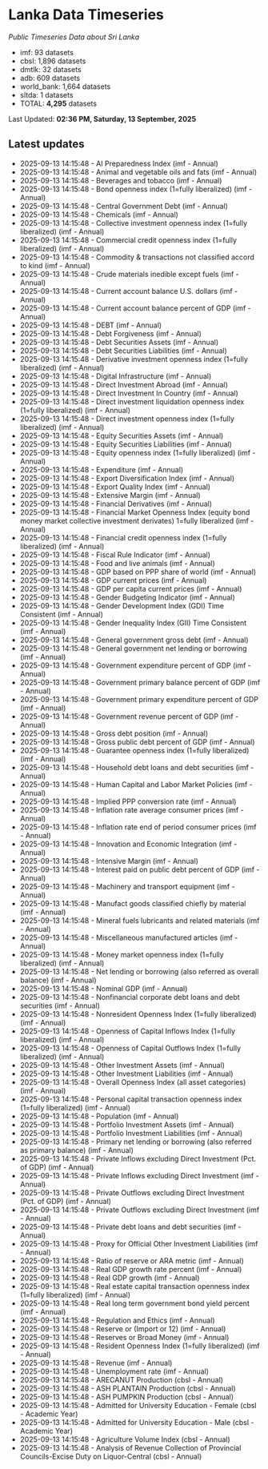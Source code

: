 # Lanka Data Timeseries
*Public Timeseries Data about Sri Lanka*

* imf: 93 datasets
* cbsl: 1,896 datasets
* dmtlk: 32 datasets
* adb: 609 datasets
* world_bank: 1,664 datasets
* sltda: 1 datasets
* TOTAL: **4,295** datasets

Last Updated: **02:36 PM, Saturday, 13 September, 2025**

## Latest updates

* 2025-09-13 14:15:48 - AI Preparedness Index (imf - Annual)
* 2025-09-13 14:15:48 - Animal and vegetable oils and fats (imf - Annual)
* 2025-09-13 14:15:48 - Beverages and tobacco (imf - Annual)
* 2025-09-13 14:15:48 - Bond openness index (1=fully liberalized) (imf - Annual)
* 2025-09-13 14:15:48 - Central Government Debt (imf - Annual)
* 2025-09-13 14:15:48 - Chemicals (imf - Annual)
* 2025-09-13 14:15:48 - Collective investment openness index (1=fully liberalized) (imf - Annual)
* 2025-09-13 14:15:48 - Commercial credit openness index (1=fully liberalized) (imf - Annual)
* 2025-09-13 14:15:48 - Commodity & transactions not classified accord to kind (imf - Annual)
* 2025-09-13 14:15:48 - Crude materials inedible except fuels (imf - Annual)
* 2025-09-13 14:15:48 - Current account balance U.S. dollars (imf - Annual)
* 2025-09-13 14:15:48 - Current account balance percent of GDP (imf - Annual)
* 2025-09-13 14:15:48 - DEBT (imf - Annual)
* 2025-09-13 14:15:48 - Debt Forgiveness (imf - Annual)
* 2025-09-13 14:15:48 - Debt Securities Assets (imf - Annual)
* 2025-09-13 14:15:48 - Debt Securities Liabilities (imf - Annual)
* 2025-09-13 14:15:48 - Derivative investment openness index (1=fully liberalized) (imf - Annual)
* 2025-09-13 14:15:48 - Digital Infrastructure (imf - Annual)
* 2025-09-13 14:15:48 - Direct Investment Abroad (imf - Annual)
* 2025-09-13 14:15:48 - Direct Investment In Country (imf - Annual)
* 2025-09-13 14:15:48 - Direct investment liquidation openness index (1=fully liberalized) (imf - Annual)
* 2025-09-13 14:15:48 - Direct investment openness index (1=fully liberalized) (imf - Annual)
* 2025-09-13 14:15:48 - Equity Securities Assets (imf - Annual)
* 2025-09-13 14:15:48 - Equity Securities Liabilities (imf - Annual)
* 2025-09-13 14:15:48 - Equity openness index (1=fully liberalized) (imf - Annual)
* 2025-09-13 14:15:48 - Expenditure (imf - Annual)
* 2025-09-13 14:15:48 - Export Diversification Index (imf - Annual)
* 2025-09-13 14:15:48 - Export Quality Index (imf - Annual)
* 2025-09-13 14:15:48 - Extensive Margin (imf - Annual)
* 2025-09-13 14:15:48 - Financial Derivatives (imf - Annual)
* 2025-09-13 14:15:48 - Financial Market Openness Index (equity bond money market collective investment derivates) 1=fully liberalized (imf - Annual)
* 2025-09-13 14:15:48 - Financial credit openness index (1=fully liberalized) (imf - Annual)
* 2025-09-13 14:15:48 - Fiscal Rule Indicator (imf - Annual)
* 2025-09-13 14:15:48 - Food and live animals (imf - Annual)
* 2025-09-13 14:15:48 - GDP based on PPP share of world (imf - Annual)
* 2025-09-13 14:15:48 - GDP current prices (imf - Annual)
* 2025-09-13 14:15:48 - GDP per capita current prices (imf - Annual)
* 2025-09-13 14:15:48 - Gender Budgeting Indicator (imf - Annual)
* 2025-09-13 14:15:48 - Gender Development Index (GDI) Time Consistent (imf - Annual)
* 2025-09-13 14:15:48 - Gender Inequality Index (GII) Time Consistent (imf - Annual)
* 2025-09-13 14:15:48 - General government gross debt (imf - Annual)
* 2025-09-13 14:15:48 - General government net lending or borrowing (imf - Annual)
* 2025-09-13 14:15:48 - Government expenditure percent of GDP (imf - Annual)
* 2025-09-13 14:15:48 - Government primary balance percent of GDP (imf - Annual)
* 2025-09-13 14:15:48 - Government primary expenditure percent of GDP (imf - Annual)
* 2025-09-13 14:15:48 - Government revenue percent of GDP (imf - Annual)
* 2025-09-13 14:15:48 - Gross debt position (imf - Annual)
* 2025-09-13 14:15:48 - Gross public debt percent of GDP (imf - Annual)
* 2025-09-13 14:15:48 - Guarantee openness index (1=fully liberalized) (imf - Annual)
* 2025-09-13 14:15:48 - Household debt loans and debt securities (imf - Annual)
* 2025-09-13 14:15:48 - Human Capital and Labor Market Policies (imf - Annual)
* 2025-09-13 14:15:48 - Implied PPP conversion rate (imf - Annual)
* 2025-09-13 14:15:48 - Inflation rate average consumer prices (imf - Annual)
* 2025-09-13 14:15:48 - Inflation rate end of period consumer prices (imf - Annual)
* 2025-09-13 14:15:48 - Innovation and Economic Integration (imf - Annual)
* 2025-09-13 14:15:48 - Intensive Margin (imf - Annual)
* 2025-09-13 14:15:48 - Interest paid on public debt percent of GDP (imf - Annual)
* 2025-09-13 14:15:48 - Machinery and transport equipment (imf - Annual)
* 2025-09-13 14:15:48 - Manufact goods classified chiefly by material (imf - Annual)
* 2025-09-13 14:15:48 - Mineral fuels lubricants and related materials (imf - Annual)
* 2025-09-13 14:15:48 - Miscellaneous manufactured articles (imf - Annual)
* 2025-09-13 14:15:48 - Money market openness index (1=fully liberalized) (imf - Annual)
* 2025-09-13 14:15:48 - Net lending or borrowing (also referred as overall balance) (imf - Annual)
* 2025-09-13 14:15:48 - Nominal GDP (imf - Annual)
* 2025-09-13 14:15:48 - Nonfinancial corporate debt loans and debt securities (imf - Annual)
* 2025-09-13 14:15:48 - Nonresident Openness Index (1=fully liberalized) (imf - Annual)
* 2025-09-13 14:15:48 - Openness of Capital Inflows Index (1=fully liberalized) (imf - Annual)
* 2025-09-13 14:15:48 - Openness of Capital Outflows Index (1=fully liberalized) (imf - Annual)
* 2025-09-13 14:15:48 - Other Investment Assets (imf - Annual)
* 2025-09-13 14:15:48 - Other Investment Liabilities (imf - Annual)
* 2025-09-13 14:15:48 - Overall Openness Index (all asset categories) (imf - Annual)
* 2025-09-13 14:15:48 - Personal capital transaction openness index (1=fully liberalized) (imf - Annual)
* 2025-09-13 14:15:48 - Population (imf - Annual)
* 2025-09-13 14:15:48 - Portfolio Investment Assets (imf - Annual)
* 2025-09-13 14:15:48 - Portfolio Investment Liabilities (imf - Annual)
* 2025-09-13 14:15:48 - Primary net lending or borrowing (also referred as primary balance) (imf - Annual)
* 2025-09-13 14:15:48 - Private Inflows excluding Direct Investment (Pct. of GDP) (imf - Annual)
* 2025-09-13 14:15:48 - Private Inflows excluding Direct Investment (imf - Annual)
* 2025-09-13 14:15:48 - Private Outflows excluding Direct Investment (Pct. of GDP) (imf - Annual)
* 2025-09-13 14:15:48 - Private Outflows excluding Direct Investment (imf - Annual)
* 2025-09-13 14:15:48 - Private debt loans and debt securities (imf - Annual)
* 2025-09-13 14:15:48 - Proxy for Official Other Investment Liabilities (imf - Annual)
* 2025-09-13 14:15:48 - Ratio of reserve or ARA metric (imf - Annual)
* 2025-09-13 14:15:48 - Real GDP growth rate percent (imf - Annual)
* 2025-09-13 14:15:48 - Real GDP growth (imf - Annual)
* 2025-09-13 14:15:48 - Real estate capital transaction openness index (1=fully liberalized) (imf - Annual)
* 2025-09-13 14:15:48 - Real long term government bond yield percent (imf - Annual)
* 2025-09-13 14:15:48 - Regulation and Ethics (imf - Annual)
* 2025-09-13 14:15:48 - Reserve or (Import or 12) (imf - Annual)
* 2025-09-13 14:15:48 - Reserves or Broad Money (imf - Annual)
* 2025-09-13 14:15:48 - Resident Openness Index (1=fully liberalized) (imf - Annual)
* 2025-09-13 14:15:48 - Revenue (imf - Annual)
* 2025-09-13 14:15:48 - Unemployment rate (imf - Annual)
* 2025-09-13 14:15:48 - ARECANUT Production (cbsl - Annual)
* 2025-09-13 14:15:48 - ASH PLANTAIN Production (cbsl - Annual)
* 2025-09-13 14:15:48 - ASH PUMPKIN Production (cbsl - Annual)
* 2025-09-13 14:15:48 - Admitted for University Education - Female (cbsl - Academic Year)
* 2025-09-13 14:15:48 - Admitted for University Education - Male (cbsl - Academic Year)
* 2025-09-13 14:15:48 - Agriculture Volume Index (cbsl - Annual)
* 2025-09-13 14:15:48 - Analysis of Revenue Collection of Provincial Councils-Excise Duty on Liquor-Central (cbsl - Annual)